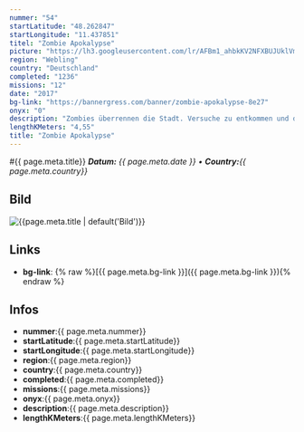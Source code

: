 ```yaml
---
nummer: "54"
startLatitude: "48.262847"
startLongitude: "11.437851"
titel: "Zombie Apokalypse"
picture: "https://lh3.googleusercontent.com/lr/AFBm1_ahbkKV2NFXBUJUklVmNpbZSlYqOct1jgnupAYttwUxC-v_U4P16e53JleEIoLqfvTG9RKiNnqDAdsf8jV5F4xhvMdgn_WeBYYVdVDOxEpOHWGfp6g3uETWOFQDJZGjbLZgZ4V7GSnCh_qM8fGjCQ3QvRc_c1GylpRaxLm2mAE47xXD9G2wySmjj92-ObWX8fyclwMx5tHHWE-Mm8sDrUVtPtT9QmTsIMTgrZsSQGwYzTm54Rqn2p02fRDlbpwiog0OXNKS1ylgQIAoVYzq4DkHArUYKo6yaq-d5iK4V2QH8RT81moPeIU1vfR9YB8oCH1BzyLZG2a90dz5rVRwhFfkyJukPm-XS2fo6QSgaWtCii_vTy0gSAZVxK0_ZTPGJmxFKjmcwmUOeVBLBGA4riOIgpdZZbhWvcIaLIlHdEPRb8cjmD_VusFcOT9-HuU5-19lsv1VUqw-Dee7FE06_mKJjshgASsiGRnDrhC4X-T1LZwbEwKdxkDVQUnBJ-ox-2MVvlgJm-LQ_aHSLZIY0L0KGwU3Ewv68pluoK6bwNczenNG_E4MyjhlDsoLNeiC_FwRvVP76NLYwsyoVDuPOyvZw0JrWlt7sovh9PvxKvBcoTgb_mPwKfQa0dndTxmq3MKgjjuovTzaviaVP61BmOljfNMoab6jr899LkTWh1IIBp-61dy_3GnsD8H1dvtkf1TPBr0vNmgripursr3FZUBSKw8VKK1XBdGmiRzR2zpb0oghB38W3GWnRiLeHtu23PgrM0QMI870MkhMxm2LAqLtLe-Pgzr11f0tUK4NA3MYinr95WINVoYUrCwrbBBqSUB3Z3mmEtR2AuYSMUXTEK73f0bO5casOcD1"
region: "Webling"
country: "Deutschland"
completed: "1236"
missions: "12"
date: "2017"
bg-link: "https://bannergress.com/banner/zombie-apokalypse-8e27"
onyx: "0"
description: "Zombies überrennen die Stadt. Versuche zu entkommen und durchquere die Altstadt."
lengthKMeters: "4,55"
title: "Zombie Apokalypse"
---
```


#{{ page.meta.title}}
_**Datum:** {{ page.meta.date }} • **Country:**{{ page.meta.country}}_

## Bild
![{{page.meta.title | default('Bild')}}]({{page.meta.picture}})

## Links
- **bg-link**: {% raw %}[{{ page.meta.bg-link }}]({{ page.meta.bg-link }}){% endraw %}

## Infos
- **nummer**:{{ page.meta.nummer}}
- **startLatitude**:{{ page.meta.startLatitude}}
- **startLongitude**:{{ page.meta.startLongitude}}
- **region**:{{ page.meta.region}}
- **country**:{{ page.meta.country}}
- **completed**:{{ page.meta.completed}}
- **missions**:{{ page.meta.missions}}
- **onyx**:{{ page.meta.onyx}}
- **description**:{{ page.meta.description}}
- **lengthKMeters**:{{ page.meta.lengthKMeters}}

